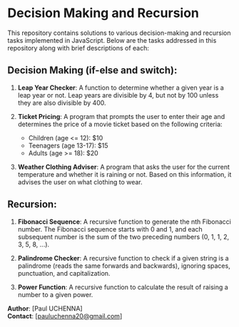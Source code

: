 # Decision Making and Recursion

This repository contains solutions to various decision-making and recursion tasks implemented in JavaScript. Below are the tasks addressed in this repository along with brief descriptions of each:

## Decision Making (if-else and switch):

1. **Leap Year Checker**: A function to determine whether a given year is a leap year or not. Leap years are divisible by 4, but not by 100 unless they are also divisible by 400.

2. **Ticket Pricing**: A program that prompts the user to enter their age and determines the price of a movie ticket based on the following criteria:

   - Children (age <= 12): $10
   - Teenagers (age 13-17): $15
   - Adults (age >= 18): $20

3. **Weather Clothing Adviser**: A program that asks the user for the current temperature and whether it is raining or not. Based on this information, it advises the user on what clothing to wear.

## Recursion:

1. **Fibonacci Sequence**: A recursive function to generate the nth Fibonacci number. The Fibonacci sequence starts with 0 and 1, and each subsequent number is the sum of the two preceding numbers (0, 1, 1, 2, 3, 5, 8, ...).

2. **Palindrome Checker**: A recursive function to check if a given string is a palindrome (reads the same forwards and backwards), ignoring spaces, punctuation, and capitalization.

3. **Power Function**: A recursive function to calculate the result of raising a number to a given power.

**Author**: [Paul UCHENNA]  
**Contact**: [pauluchenna20@gmail.com]
